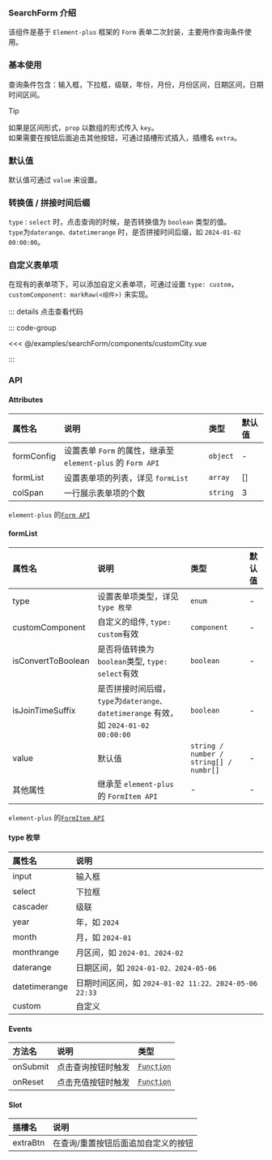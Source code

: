 ### SearchForm 介绍

该组件是基于 `Element-plus` 框架的 `Form` 表单二次封装，主要用作查询条件使用。

### 基本使用

查询条件包含：输入框，下拉框，级联，年份，月份，月份区间，日期区间，日期时间区间。

> [!TIP]
> 如果是区间形式，`prop` 以数组的形式传入 `key`。  
> 如果需要在按钮后面追击其他按钮，可通过插槽形式插入，插槽名 `extra`。

<preview path="../examples/searchForm/base.vue"></preview>

### 默认值

默认值可通过 `value` 来设置。
<preview path="../examples/searchForm/defaultValue.vue"></preview>

### 转换值 / 拼接时间后缀

`type：select` 时，点击查询的时候，是否转换值为 `boolean` 类型的值。  
`type`为`daterange、datetimerange` 时，是否拼接时间后缀，如 `2024-01-02 00:00:00`。
<preview path="../examples/searchForm/convertJoin.vue"></preview>

### 自定义表单项

在现有的表单项下，可以添加自定义表单项，可通过设置 `type: custom`，`customComponent: markRaw(<组件>)` 来实现。
<preview path="../examples/searchForm/custom.vue"></preview>

::: details 点击查看代码

::: code-group

<<< @/examples/searchForm/components/customCity.vue

:::

### API

#### Attributes

| 属性名     | 说明                                                        | 类型     | 默认值 |
| :--------- | :---------------------------------------------------------- | :------- | :----- |
| formConfig | 设置表单 `Form` 的属性，继承至 `element-plus` 的 `Form API` | `object` | -      |
| formList   | 设置表单项的列表，详见 `formList`                           | `array`  | []     |
| colSpan    | 一行展示表单项的个数                                        | `string` | 3      |

`element-plus` 的[`Form API`](https://element-plus.org/zh-CN/component/form#form-api)

#### formList

| 属性名             | 说明                                                                                | 类型                                   | 默认值 |
| :----------------- | :---------------------------------------------------------------------------------- | :------------------------------------- | :----- |
| type               | 设置表单项类型，详见 `type 枚举`                                                    | `enum`                                 | -      |
| customComponent    | 自定义的组件, `type: custom`有效                                                    | `component`                            | -      |
| isConvertToBoolean | 是否将值转换为`boolean`类型, `type: select`有效                                     | `boolean`                              | -      |
| isJoinTimeSuffix   | 是否拼接时间后缀，`type`为`daterange、datetimerange` 有效，如 `2024-01-02 00:00:00` | `boolean`                              | -      |
| value              | 默认值                                                                              | `string / number / string[] / numbr[]` | -      |
| 其他属性           | 继承至 `element-plus` 的 `FormItem API`                                             | -                                      | -      |

`element-plus` 的[`FormItem API`](https://element-plus.org/zh-CN/component/form#formitem-api)

#### type 枚举

| 属性名        | 说明                                                  |
| :------------ | :---------------------------------------------------- |
| input         | 输入框                                                |
| select        | 下拉框                                                |
| cascader      | 级联                                                  |
| year          | 年，如 `2024`                                         |
| month         | 月，如 `2024-01`                                      |
| monthrange    | 月区间，如 `2024-01、2024-02`                         |
| daterange     | 日期区间，如 `2024-01-02、2024-05-06`                 |
| datetimerange | 日期时间区间，如 `2024-01-02 11:22、2024-05-06 22:33` |
| custom        | 自定义                                                |

#### Events

| 方法名   | 说明               | 类型                                       |
| :------- | :----------------- | :----------------------------------------- |
| onSubmit | 点击查询按钮时触发 | <abbr title="() => data">`Function`</abbr> |
| onReset  | 点击充值按钮时触发 | <abbr title="() => data">`Function`</abbr> |

#### Slot

| 插槽名   | 说明                                |
| :------- | :---------------------------------- |
| extraBtn | 在查询/重置按钮后面追加自定义的按钮 |
